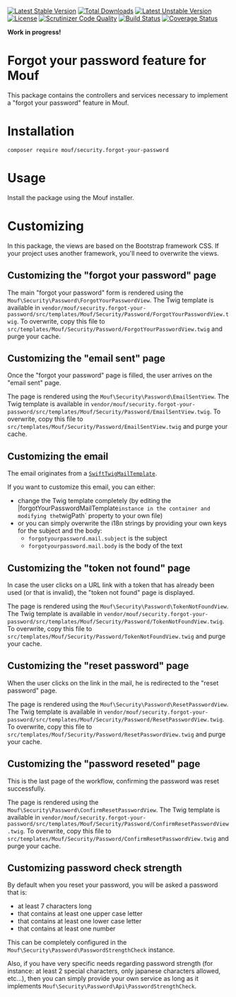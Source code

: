 [![Latest Stable Version](https://poser.pugx.org/mouf/security.forgot-your-password/v/stable)](https://packagist.org/packages/mouf/security.forgot-your-password)
[![Total Downloads](https://poser.pugx.org/mouf/security.forgot-your-password/downloads)](https://packagist.org/packages/mouf/security.forgot-your-password)
[![Latest Unstable Version](https://poser.pugx.org/mouf/security.forgot-your-password/v/unstable)](https://packagist.org/packages/mouf/security.forgot-your-password)
[![License](https://poser.pugx.org/mouf/security.forgot-your-password/license)](https://packagist.org/packages/mouf/security.forgot-your-password)
[![Scrutinizer Code Quality](https://scrutinizer-ci.com/g/thecodingmachine/security.forgot-your-password/badges/quality-score.png?b=1.0)](https://scrutinizer-ci.com/g/thecodingmachine/security.forgot-your-password/?branch=1.0)
[![Build Status](https://travis-ci.org/thecodingmachine/security.forgot-your-password.svg?branch=1.0)](https://travis-ci.org/thecodingmachine/security.forgot-your-password)
[![Coverage Status](https://coveralls.io/repos/thecodingmachine/security.forgot-your-password/badge.svg?branch=1.0&service=github)](https://coveralls.io/github/thecodingmachine/security.forgot-your-password?branch=1.0)

**Work in progress!**

Forgot your password feature for Mouf
=====================================

This package contains the controllers and services necessary to implement a "forgot your password" feature in Mouf.

Installation
============

```
composer require mouf/security.forgot-your-password
```

Usage
=====

Install the package using the Mouf installer.


Customizing
===========

In this package, the views are based on the Bootstrap framework CSS. If your project uses another framework, you'll need to overwrite the views.

Customizing the "forgot your password" page
-------------------------------------------

The main "forgot your password" form is rendered using the `Mouf\Security\Password\ForgotYourPasswordView`.
The Twig template is available in `vendor/mouf/security.forgot-your-password/src/templates/Mouf/Security/Password/ForgotYourPasswordView.twig`.
To overwrite, copy this file to `src/templates/Mouf/Security/Password/ForgotYourPasswordView.twig` and purge your cache.

Customizing the "email sent" page
---------------------------------

Once the "forgot your password" page is filled, the user arrives on the "email sent" page.

The page is rendered using the `Mouf\Security\Password\EmailSentView`.
The Twig template is available in `vendor/mouf/security.forgot-your-password/src/templates/Mouf/Security/Password/EmailSentView.twig`.
To overwrite, copy this file to `src/templates/Mouf/Security/Password/EmailSentView.twig` and purge your cache.

Customizing the email
---------------------

The email originates from a [`SwiftTwigMailTemplate`](https://github.com/thecodingmachine/swift-twig-mail-template).

If you want to customize this email, you can either:

- change the Twig template completely (by editing the |forgotYourPasswordMailTemplate` instance in the container and modifying the `twigPath` property to your own file)
- or you can simply overwrite the i18n strings by providing your own keys for the subject and the body:
    - `forgotyourpassword.mail.subject` is the subject
    - `forgotyourpassword.mail.body` is the body of the text
    
Customizing the "token not found" page
--------------------------------------

In case the user clicks on a URL link with a token that has already been used (or that is invalid), the "token not found" page is displayed.

The page is rendered using the `Mouf\Security\Password\TokenNotFoundView`.
The Twig template is available in `vendor/mouf/security.forgot-your-password/src/templates/Mouf/Security/Password/TokenNotFoundView.twig`.
To overwrite, copy this file to `src/templates/Mouf/Security/Password/TokenNotFoundView.twig` and purge your cache.

Customizing the "reset password" page
-------------------------------------

When the user clicks on the link in the mail, he is redirected to the "reset password" page.

The page is rendered using the `Mouf\Security\Password\ResetPasswordView`.
The Twig template is available in `vendor/mouf/security.forgot-your-password/src/templates/Mouf/Security/Password/ResetPasswordView.twig`.
To overwrite, copy this file to `src/templates/Mouf/Security/Password/ResetPasswordView.twig` and purge your cache.

Customizing the "password reseted" page
---------------------------------------

This is the last page of the workflow, confirming the password was reset successfully.

The page is rendered using the `Mouf\Security\Password\ConfirmResetPasswordView`.
The Twig template is available in `vendor/mouf/security.forgot-your-password/src/templates/Mouf/Security/Password/ConfirmResetPasswordView.twig`.
To overwrite, copy this file to `src/templates/Mouf/Security/Password/ConfirmResetPasswordView.twig` and purge your cache.

Customizing password check strength
-----------------------------------

By default when you reset your password, you will be asked a password that is:

- at least 7 characters long
- that contains at least one upper case letter
- that contains at least one lower case letter
- that contains at least one number

This can be completely configured in the `Mouf\Security\Password\PasswordStrengthCheck` instance.

Also, if you have very specific needs regarding password strength (for instance: at least 2 special characters, only japanese characters allowed, etc...), then you can simply provide your own service as long as it implements `Mouf\Security\Password\Api\PasswordStrengthCheck`.
